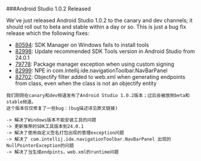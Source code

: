 ###Android Studio 1.0.2 Released

We've just released Android Studio 1.0.2 to the canary and dev channels; it should roll out to beta and stable within a day or so. This is just a bug fix release which the following fixes:

* [80594](https://code.google.com/p/android/issues/detail?id=80594): SDK Manager on Windows fails to install tools
* [82998](https://code.google.com/p/android/issues/detail?id=82998): Update recommended SDK Tools version in Android Studio from 24.0.1
* [79778](https://code.google.com/p/android/issues/detail?id=79778): Package manager exception when using custom signing
* [82999](https://code.google.com/p/android/issues/detail?id=82999): NPE in com.intellij.ide.navigationToolbar.NavBarPanel
* [82702](https://code.google.com/p/android/issues/detail?id=82702): Objectify filter added to web.xml when generating endpoints from class, even when the class is not an objectify entity


```
我们刚刚在canary和dev频道发布了Android Studio 1.0.2版本；过后会被放倒beta和stable频道。
这个版本仅仅修复了一些bug：(bug描述详见原文链接)

-> 解决了Windows版本不能安装工具的问题
-> 更新推荐的SDK工具版本到24.0.1
-> 解决了使用自定义签名打包出现的管理exception问题
-> 解决了 com.intellij.ide.navigationToolbar.NavBarPanel 出现的NullPointerException的问题
-> 解决了当生成endpints，web.xml的runtime问题
```